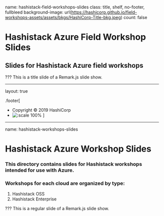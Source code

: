 name: hashistack-field-workshops-slides
class: title, shelf, no-footer, fullbleed
background-image: url(https://hashicorp.github.io/field-workshops-assets/assets/bkgs/HashiCorp-Title-bkg.jpeg)
count: false


# Hashistack Azure Field Workshop Slides
## Slides for Hashistack Azure field workshops

???
This is a title slide of a Remark.js slide show.

---
layout: true

.footer[
- Copyright © 2019 HashiCorp
- ![:scale 100%](https://hashicorp.github.io/field-workshops-assets/assets/logos/HashiCorp_Icon_Black.svg)
]

---
name: hashistack-workshops-slides
# Hashistack Azure Workshop Slides
### This directory contains slides for Hashistack workshops intended for use with Azure.
### Workshops for each cloud are organized by type:
  1. Hashistack OSS
  1. Hashistack Enterprise

???
This is a regular slide of a Remark.js slide show.
